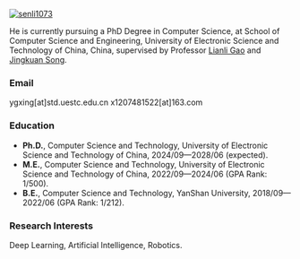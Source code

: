 
<!-- 图片语法：![alt文本](图片URL) -->

[![senli1073](https://img.shields.io/badge/senli1073-github-blue?logo=github)](https://github.com/Lucky-Light-Sun)

He is currently pursuing a PhD Degree in Computer Science, at School of Computer Science and Engineering, University of Electronic Science and Technology of China, China, supervised by Professor [Lianli Gao](https://lianligao.github.io/) and [Jingkuan Song](https://jingkuansong.github.io/).

### Email

ygxing[at]std.uestc.edu.cn
x1207481522[at]163.com

### Education

- **Ph.D.**, Computer Science and Technology, University of Electronic Science and Technology of China, 2024/09—2028/06 (expected).
- **M.E.**, Computer Science and Technology, University of Electronic Science and Technology of China, 2022/09—2024/06 (GPA Rank: 1/500).
- **B.E.**, Computer Science and Technology, YanShan University, 2018/09—2022/06 (GPA Rank: 1/212).

### Research Interests

Deep Learning, Artificial Intelligence, Robotics.

